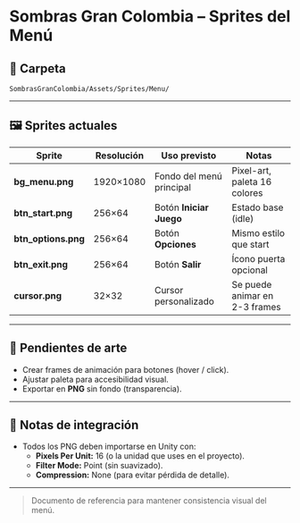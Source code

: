 # Sombras Gran Colombia – Sprites del Menú

## 📂 Carpeta
`SombrasGranColombia/Assets/Sprites/Menu/`

---

## 🖼️ Sprites actuales

| Sprite        | Resolución | Uso previsto       | Notas                      |
|---------------|------------|-------------------|---------------------------|
| **bg_menu.png**   | 1920×1080  | Fondo del menú principal | Pixel-art, paleta 16 colores |
| **btn_start.png** | 256×64    | Botón **Iniciar Juego**  | Estado base (idle)         |
| **btn_options.png** | 256×64  | Botón **Opciones**       | Mismo estilo que start     |
| **btn_exit.png**   | 256×64  | Botón **Salir**          | Ícono puerta opcional      |
| **cursor.png**     | 32×32   | Cursor personalizado     | Se puede animar en 2-3 frames |

---

## 🎯 Pendientes de arte
- Crear frames de animación para botones (hover / click).
- Ajustar paleta para accesibilidad visual.
- Exportar en **PNG** sin fondo (transparencia).

---

## 🔎 Notas de integración
- Todos los PNG deben importarse en Unity con:
  - **Pixels Per Unit:** 16 (o la unidad que uses en el proyecto).
  - **Filter Mode:** Point (sin suavizado).
  - **Compression:** None (para evitar pérdida de detalle).

---

> Documento de referencia para mantener consistencia visual del menú.
